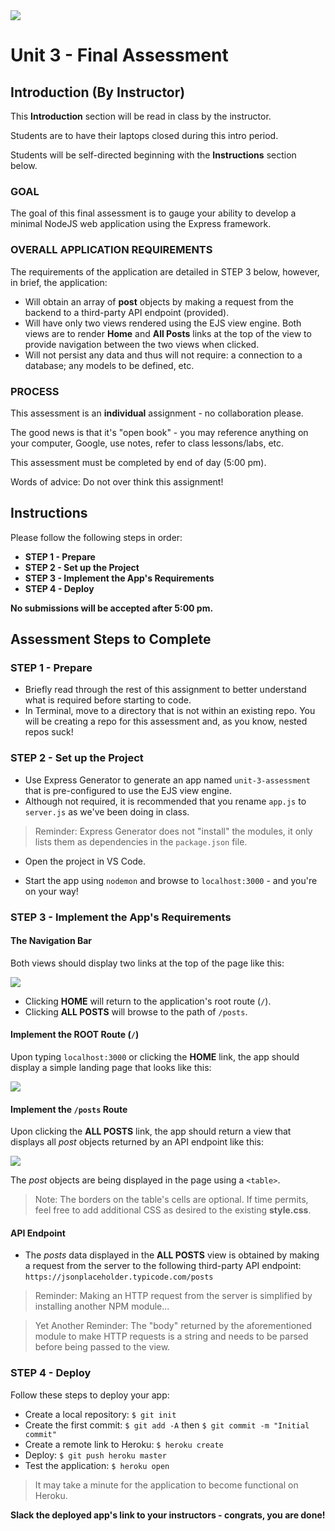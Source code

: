 <img src="https://i.imgur.com/ser5chI.png">

# Unit 3 - Final Assessment

## Introduction (By Instructor)

This **Introduction** section will be read in class by the instructor.

Students are to have their laptops closed during this intro period.

Students will be self-directed beginning with the **Instructions** section below.

### GOAL

The goal of this final assessment is to gauge your ability to develop a minimal NodeJS web application using the Express framework.

### OVERALL APPLICATION REQUIREMENTS

The requirements of the application are detailed in STEP 3 below, however, in brief, the application:

- Will obtain an array of **post** objects by making a request from the backend to a third-party API endpoint (provided).
- Will have only two views rendered using the EJS view engine. Both views are to render **Home** and **All Posts** links at the top of the view to provide navigation between the two views when clicked.
- Will not persist any data and thus will not require: a connection to a database; any models to be defined, etc.

### PROCESS

This assessment is an **individual** assignment - no collaboration please.

The good news is that it's "open book" - you may reference anything on your computer, Google, use notes, refer to class lessons/labs, etc.

This assessment must be completed by end of day (5:00 pm).

Words of advice: Do not over think this assignment!

## Instructions

Please follow the following steps in order:

- **STEP 1 - Prepare**
- **STEP 2 - Set up the Project**
- **STEP 3 - Implement the App's Requirements**
- **STEP 4 - Deploy**

**No submissions will be accepted after 5:00 pm.**

## Assessment Steps to Complete

### STEP 1 - Prepare

- Briefly read through the rest of this assignment to better understand what is required before starting to code.
- In Terminal, move to a directory that is not within an existing repo. You will be creating a repo for this assessment and, as you know, nested repos suck!

### STEP 2 - Set up the Project

- Use Express Generator to generate an app named `unit-3-assessment` that is pre-configured to use the EJS view engine.
- Although not required, it is recommended that you rename `app.js` to `server.js` as we've been doing in class.

> Reminder: Express Generator does not "install" the modules, it only lists them as dependencies in the `package.json` file.

- Open the project in VS Code.

- Start the app using `nodemon` and browse to `localhost:3000` - and you're on your way!

### STEP 3 - Implement the App's Requirements

#### The Navigation Bar

Both views should display two links at the top of the page like this:

<img src="https://i.imgur.com/Cl0auWw.png">

- Clicking **HOME** will return to the application's root route (`/`).
- Clicking **ALL POSTS** will browse to the path of `/posts`.


#### Implement the ROOT Route (`/`)

Upon typing `localhost:3000` or clicking the **HOME** link, the app should display a simple landing page that looks like this:

<img src="https://i.imgur.com/n2jYliJ.png">

#### Implement the `/posts` Route

Upon clicking the **ALL POSTS** link, the app should return a view that displays all _post_ objects returned by an API endpoint like this:

<img src="https://i.imgur.com/aLVe4KH.png">

The _post_ objects are being displayed in the page using a `<table>`.

> Note: The borders on the table's cells are optional. If time permits, feel free to add additional CSS as desired to the existing **style.css**.

#### API Endpoint

- The _posts_ data displayed in the **ALL POSTS** view is obtained by making a request from the server to the following third-party API endpoint:<br>`https://jsonplaceholder.typicode.com/posts`

> Reminder: Making an HTTP request from the server is simplified by installing another NPM module...

> Yet Another Reminder: The "body" returned by the aforementioned module to make HTTP requests is a string and needs to be parsed before being passed to the view.

### STEP 4 - Deploy

Follow these steps to deploy your app:

- Create a local repository: `$ git init`
- Create the first commit: `$ git add -A` then `$ git commit -m "Initial commit"`
- Create a remote link to Heroku: `$ heroku create`
- Deploy: `$ git push heroku master`
- Test the application: `$ heroku open`

> It may take a minute for the application to become functional on Heroku.

**Slack the deployed app's link to your instructors - congrats, you are done!**




